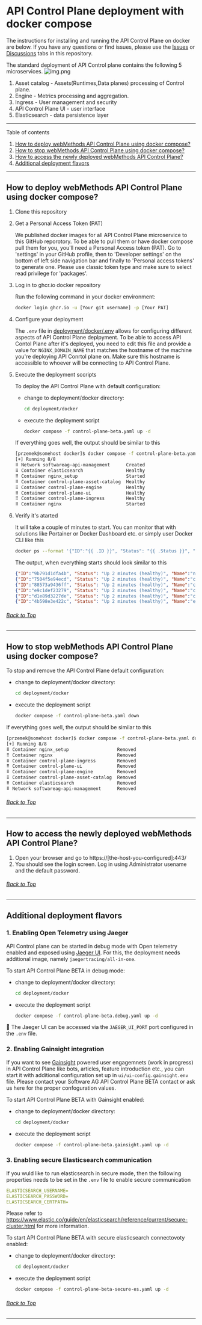 # API Control Plane deployment with docker compose

The instructions for installing and running the API Control Plane on docker are below.
If you have any questions or find issues, please use the [Issues](https://github.com/SoftwareAG/webmethods-api-control-plane/issues) or [Discussions](https://github.com/SoftwareAG/webmethods-api-control-plane/discussions) tabs in this repository.

The standard deployment of API Control plane contains the following 5 microservices.
![img.png](../../attachments/apicp_logical_architecture.png)

1. Asset catalog - Assets(Runtimes,Data planes) processing of Control plane.
2. Engine - Metrics processing and aggregation.
3. Ingress - User management and security
4. API Control Plane UI - user interface
5. Elasticsearch - data persistence layer

***

Table of contents

1. [How to deploy webMethods API Control Plane using docker compose?](#how-to-deploy-webmethods-api-control-plane-using-docker-compose)
2. [How to stop webMethods API Control Plane using docker compose?](#how-to-stop-webmethods-api-control-plane-using-docker-compose)
3. [How to access the newly deployed webMethods API Control Plane?](#how-to-access-the-newly-deployed-webmethods-api-control-plane)
4. [Additional deployment flavors](#additional-deployment-flavors)

***

## How to deploy webMethods API Control Plane using docker compose?

1. Clone this repository
2. Get a Personal Access Token (PAT)

    We published docker images for all API Control Plane microservice to this GitHub reporotory. To be able to pull them or have docker compose pull them for you, you'll need a Personal Access token (PAT). Go to 'settings' in your GitHub profile, then to 'Developer settings' on the bottom of left side navigation bar and finally to 'Personal access tokens' to generate one. Please use classic token type and make sure to select read privilege for 'packages'.

3. Log in to ghcr.io docker repository

    Run the following command in your docker environment:

    ```bash
    docker login ghcr.io -u [Your git username] -p [Your PAT]
    ```

4. Configure your deployment

    The `.env` file in [deployment/docker/.env](deployment/docker/.env) allows for configuring different aspects of API Control Plane deplpyment. To be able to access API Contol Plane after it's deployed, you need to edit this file and provide a value for `NGINX_DOMAIN_NAME` that matches the hostname of the machine you're deploying API Conrtol plane on. Make sure this hostname is accessible to whoever will be connecting to API Control Plane.

5. Execute the deployment sccripts

    To deploy the API Control Plane with default configuration:

    - change to deployment/docker directory:

        ```bash
        cd deployment/docker
        ```

    - execute the deployment script

        ```bash
        docker compose -f control-plane-beta.yaml up -d
        ```

    If everything goes well, the output should be similar to this

    ```bash
    [przemek@somehost docker]$ docker compose -f control-plane-beta.yaml up -d
    [+] Running 8/8
    ⠿ Network softwareag-api-management      Created                         0.2s
    ⠿ Container elasticsearch                Healthy                        22.6s
    ⠿ Container nginx_setup                  Started                         1.5s
    ⠿ Container control-plane-asset-catalog  Healthy                        88.6s
    ⠿ Container control-plane-engine         Healthy                        88.6s
    ⠿ Container control-plane-ui             Healthy                       119.1s
    ⠿ Container control-plane-ingress        Healthy                       150.5s
    ⠿ Container nginx                        Started                       151.2s
    ```

6. Verify it's atarted

    It will take a couple of minutes to start. You can monitor that with solutions like Portainer or Docker Dashboard etc. or simply user Docker CLI like this

    ```bash
    docker ps --format '{"ID":"{{ .ID }}", "Status": "{{ .Status }}", "Name":"{{ .Names }}"}'
    ```

    The output, when everything starts should look similar to this

    ```json
    {"ID":"9b791d1dfa4b", "Status": "Up 2 minutes (healthy)", "Name":"nginx"}
    {"ID":"7504f5e94ecd", "Status": "Up 2 minutes (healthy)", "Name":"control-plane-ingress"}
    {"ID":"88573a9436ff", "Status": "Up 2 minutes (healthy)", "Name":"control-plane-ui"}
    {"ID":"e9c1def23279", "Status": "Up 2 minutes (healthy)", "Name":"control-plane-engine"}
    {"ID":"d1e89d3227de", "Status": "Up 2 minutes (healthy)", "Name":"control-plane-asset-catalog"}
    {"ID":"4b598e3e422c", "Status": "Up 2 minutes (healthy)", "Name":"elasticsearch"}
    ```

###### [Back to Top](#api-control-plane-deployment-with-docker-compose)
***

## How to stop webMethods API Control Plane using docker compose?

To stop and remove the API Control Plane default configuration:

- change to deployment/docker directory:

    ```bash
    cd deployment/docker
    ```

- execute the deployment script

    ```bash
    docker compose -f control-plane-beta.yaml down
    ```

If everything goes well, the output should be similar to this

```bash
[przemek@somehost docker]$ docker compose -f control-plane-beta.yaml down
[+] Running 8/8
⠿ Container nginx_setup                  Removed                         0.0s
⠿ Container nginx                        Removed                         0.3s
⠿ Container control-plane-ingress        Removed                        10.3s
⠿ Container control-plane-ui             Removed                        10.4s
⠿ Container control-plane-engine         Removed                        10.3s
⠿ Container control-plane-asset-catalog  Removed                        10.3s
⠿ Container elasticsearch                Removed                         2.6s
⠿ Network softwareag-api-management      Removed                         0.3s
```

###### [Back to Top](#api-control-plane-deployment-with-docker-compose)
***

## How to access the newly deployed webMethods API Control Plane?

1. Open your browser and go to https://[the-host-you-configured]:443/
2. You should see the login screen. Log in using Administrator usename and the default password.

###### [Back to Top](#api-control-plane-deployment-with-docker-compose)
***

## Additional deployment flavors

### 1. Enabling Open Telemetry using Jaeger

API Control plane can be started in debug mode with Open telemetry enabled and exposed using [Jaeger UI](https://www.jaegertracing.io/). For this, the deployment needs additional image, namely `jaegertracing/all-in-one`.

To start API Control Plane BETA in debug mode:

- change to deployment/docker directory:

    ```bash
    cd deployment/docker
    ```

- execute the deployment script

    ```bash
    docker compose -f control-plane-beta.debug.yaml up -d
    ```

:wave: The Jaeger UI can be accessed via the `JAEGER_UI_PORT` port configured in the `.env` file.

### 2. Enabling Gainsight integration

If you want to see [Gainsight](https://www.gainsight.com/product-experience/) powered user engagemnets (work in progress) in API Control Plane like bots, articles, feature introduction etc., you can start it with additional configuration set up in `ui/ui-config.gainsight.env` file. Please contact your Software AG API Control Plane BETA contact or ask us here for the proper confoguration values.

To start API Control Plane BETA with Gainsight enabled:

- change to deployment/docker directory:

    ```bash
    cd deployment/docker
    ```

- execute the deployment script

    ```bash
    docker compose -f control-plane-beta.gainsight.yaml up -d
    ```

### 3. Enabling secure Elasticsearch communication

If you wuld like to run elasticsearch in secure mode, then the following properties needs to be set in the `.env` file to enable secure communication

``` yaml
ELASTICSEARCH_USERNAME=
ELASTICSEARCH_PASSWORD=
ELASTICSEARCH_CERTPATH=
```

Please refer to https://www.elastic.co/guide/en/elasticsearch/reference/current/secure-cluster.html for more information.

To start API Control Plane BETA with secure elasticsearch connectovoty enabled:

- change to deployment/docker directory:

    ```bash
    cd deployment/docker
    ```

- execute the deployment script

    ```bash
    docker compose -f control-plane-beta-secure-es.yaml up -d
    ```

###### [Back to Top](#api-control-plane-deployment-with-docker-compose)
***
